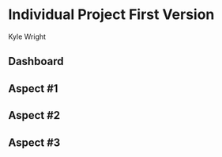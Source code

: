 # Individual Project First Version
Kyle Wright

## Dashboard

## Aspect #1

## Aspect #2

## Aspect #3
